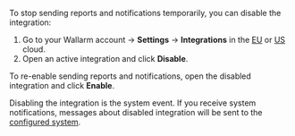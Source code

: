 To stop sending reports and notifications temporarily, you can disable the integration:

1. Go to your Wallarm account → **Settings** → **Integrations** in the [EU](https://my.wallarm.com/settings/integrations/) or [US](https://us1.my.wallarm.com/settings/integrations/) cloud.
2. Open an active integration and click **Disable**.

To re-enable sending reports and notifications, open the disabled integration and click **Enable**.

Disabling the integration is the system event. If you receive system notifications, messages about disabled integration will be sent to the [configured system](integrations-intro.md#integration-types).